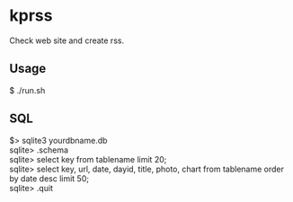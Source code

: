 # kprss
Check web site and create rss.

## Usage
$ ./run.sh

## SQL
$> sqlite3 yourdbname.db  
sqlite> .schema  
sqlite> select key from tablename limit 20;  
sqlite> select key, url, date, dayid, title, photo, chart from tablename order by date desc limit 50;  
sqlite> .quit  